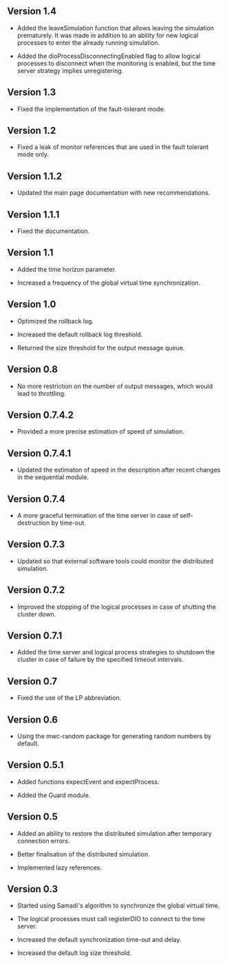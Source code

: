 
Version 1.4
-----

* Added the leaveSimulation function that allows leaving the simulation prematurely.
  It was made in addition to an ability for new logical processes to enter the already 
  running simulation.
  
* Added the dioProcessDisconnectingEnabled flag to allow logical processes to disconnect
  when the monitoring is enabled, but the time server strategy implies unregistering.

Version 1.3
-----

* Fixed the implementation of the fault-tolerant mode.

Version 1.2
-----

* Fixed a leak of monitor references that are used in the fault tolerant mode only.

Version 1.1.2
-----

* Updated the main page documentation with new recommendations.

Version 1.1.1
-----

* Fixed the documentation.

Version 1.1
-----

* Added the time horizon parameter.

* Increased a frequency of the global virtual time synchronization.

Version 1.0
-----

* Optimized the rollback log.

* Increased the default rollback log threshold.

* Returned the size threshold for the output message queue.

Version 0.8
-----

* No more restriction on the number of output messages, which would lead to throttling.

Version 0.7.4.2
-----

* Provided a more precise estimation of speed of simulation.

Version 0.7.4.1
-----

* Updated the estimaton of speed in the description after recent changes in the sequential module.

Version 0.7.4
-----

* A more graceful termination of the time server in case of self-destruction by time-out.

Version 0.7.3
-----

* Updated so that external software tools could monitor the distributed simulation.

Version 0.7.2
-----

* Improved the stopping of the logical processes in case of shutting the cluster down.

Version 0.7.1
-----

* Added the time server and logical process strategies to shutdown the cluster
  in case of failure by the specified timeout intervals.

Version 0.7
-----

* Fixed the use of the LP abbreviation.

Version 0.6
-----

* Using the mwc-random package for generating random numbers by default.

Version 0.5.1
-----

* Added functions expectEvent and expectProcess.

* Added the Guard module.

Version 0.5
-----

* Added an ability to restore the distributed simulation after temporary connection errors.

* Better finalisation of the distributed simulation.

* Implemented lazy references.

Version 0.3
-----

* Started using Samadi's algorithm to synchronize the global virtual time.

* The logical processes must call registerDIO to connect to the time server.

* Increased the default synchronization time-out and delay.

* Increased the default log size threshold.
